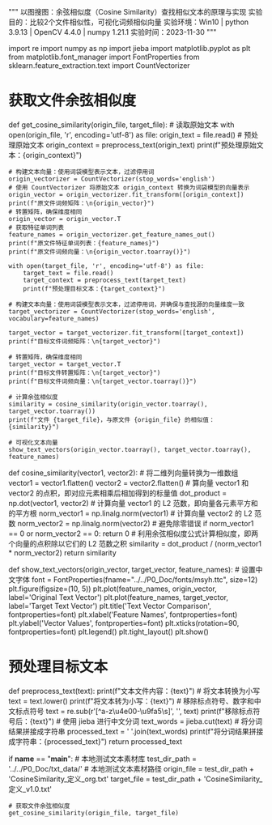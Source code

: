 """
以图搜图：余弦相似度（Cosine Similarity）查找相似文本的原理与实现
实验目的：比较2个文件相似性，可视化词频相似向量
实验环境：Win10 | python 3.9.13 | OpenCV 4.4.0 | numpy 1.21.1
实验时间：2023-11-30
"""

import re
import numpy as np
import jieba
import matplotlib.pyplot as plt
from matplotlib.font_manager import FontProperties
from sklearn.feature_extraction.text import CountVectorizer

# 获取文件余弦相似度
def get_cosine_similarity(origin_file, target_file):
    # 读取原始文本
    with open(origin_file, 'r', encoding='utf-8') as file:
        origin_text = file.read()
    # 预处理原始文本
    origin_context = preprocess_text(origin_text)
    print(f"预处理原始文本：{origin_context}")

    # 构建文本向量：使用词袋模型表示文本，过滤停用词
    origin_vectorizer = CountVectorizer(stop_words='english')
    # 使用 CountVectorizer 将原始文本 origin_context 转换为词袋模型的向量表示
    origin_vector = origin_vectorizer.fit_transform([origin_context])
    print(f"原文件词频矩阵：\n{origin_vector}")
    # 转置矩阵，确保维度相同
    origin_vector = origin_vector.T
    # 获取特征单词列表
    feature_names = origin_vectorizer.get_feature_names_out()
    print(f"原文件特征单词列表：{feature_names}")
    print(f"原文件词频向量：\n{origin_vector.toarray()}")

    with open(target_file, 'r', encoding='utf-8') as file:
        target_text = file.read()
        target_context = preprocess_text(target_text)
        print(f"预处理目标文本：{target_context}")

    # 构建文本向量：使用词袋模型表示文本，过滤停用词，并确保与查找源的向量维度一致
    target_vectorizer = CountVectorizer(stop_words='english', vocabulary=feature_names)

    target_vector = target_vectorizer.fit_transform([target_context])
    print(f"目标文件词频矩阵：\n{target_vector}")

    # 转置矩阵，确保维度相同
    target_vector = target_vector.T
    print(f"目标文件转置矩阵：\n{target_vector}")
    print(f"目标文件词频向量：\n{target_vector.toarray()}")

    # 计算余弦相似度
    similarity = cosine_similarity(origin_vector.toarray(), target_vector.toarray())
    print(f"文件 {target_file}，与原文件 {origin_file} 的相似值：{similarity}")

    # 可视化文本向量
    show_text_vectors(origin_vector.toarray(), target_vector.toarray(), feature_names)

def cosine_similarity(vector1, vector2):
    # 将二维列向量转换为一维数组
    vector1 = vector1.flatten()
    vector2 = vector2.flatten()
    # 算向量 vector1 和 vector2 的点积，即对应元素相乘后相加得到的标量值
    dot_product = np.dot(vector1, vector2)
    # 计算向量 vector1 的 L2 范数，即向量各元素平方和的平方根
    norm_vector1 = np.linalg.norm(vector1)
    # 计算向量 vector2 的 L2 范数
    norm_vector2 = np.linalg.norm(vector2)
    # 避免除零错误
    if norm_vector1 == 0 or norm_vector2 == 0:
        return 0
    # 利用余弦相似度公式计算相似度，即两个向量的点积除以它们的 L2 范数之积
    similarity = dot_product / (norm_vector1 * norm_vector2)
    return similarity

def show_text_vectors(origin_vector, target_vector, feature_names):
    # 设置中文字体
    font = FontProperties(fname="../../P0_Doc/fonts/msyh.ttc", size=12)
    plt.figure(figsize=(10, 5))
    plt.plot(feature_names, origin_vector, label='Original Text Vector')
    plt.plot(feature_names, target_vector, label='Target Text Vector')
    plt.title('Text Vector Comparison', fontproperties=font)
    plt.xlabel('Feature Names', fontproperties=font)
    plt.ylabel('Vector Values', fontproperties=font)
    plt.xticks(rotation=90, fontproperties=font)
    plt.legend()
    plt.tight_layout()
    plt.show()

# 预处理目标文本
def preprocess_text(text):
    print(f"文本文件内容：{text}")
    # 将文本转换为小写
    text = text.lower()
    print(f"将文本转为小写：{text}")
    # 移除标点符号、数字和中文标点符号
    text = re.sub(r'[^a-z\u4e00-\u9fa5\s]', '', text)
    print(f"移除标点符号后：{text}")
    # 使用 jieba 进行中文分词
    text_words = jieba.cut(text)
    # 将分词结果拼接成字符串
    processed_text = ' '.join(text_words)
    print(f"将分词结果拼接成字符串：{processed_text}")
    return processed_text
    
if __name__ == "__main__":
    # 本地测试文本素材库
    test_dir_path = '../../P0_Doc/txt_data/'
    # 本地测试文本素材路径
    origin_file = test_dir_path + 'CosineSimilarity_定义_org.txt'
    target_file = test_dir_path + 'CosineSimilarity_定义_v1.0.txt'

    # 获取文件余弦相似度
    get_cosine_similarity(origin_file, target_file)

